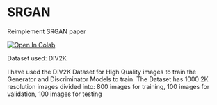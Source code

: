 # SRGAN

Reimplement SRGAN paper 

[![Open In Colab](https://colab.research.google.com/assets/colab-badge.svg)](https://colab.research.google.com/drive/1WhSJfCwBkBlSS4KEA1HKtGIp9gF2HcGL?usp=sharing)


Dataset used: DIV2K

I have used the DIV2K Dataset for High Quality images to train the Generator and Discriminator Models to train. The Dataset has 1000 2K resolution images divided into: 800 images for training, 100 images for validation, 100 images for testing
